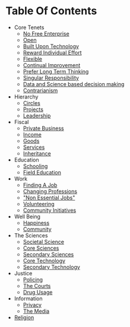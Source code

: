 # Table Of Contents

* Core Tenets
  * [No Free Enterprise](core-tenets/no-free-enterprise.md)
  * [Open](core-tenets/open.md)
  * [Built Upon Technology](core-tenets/built-upon-technology.md)
  * [Reward Individual Effort](core-tenets/reward-individual-effort.md)
  * [Flexible](core-tenets/flexible.md)
  * [Continual Improvement](core-tenets/continual-improvement.md)
  * [Prefer Long Term Thinking](core-tenets/prefer-long-term-thinking.md)
  * [Singular Responsibility](core-tenets/singular-responsibility.md)
  * [Data and Science based decision making](core-tenets/data-and-science-based-decision-making.md)
  * [Contrarianism](core-tenets/contrarianism.md)
* Hierarchy
  * [Circles](hierarchy/circles.md)
  * [Projects](hierarchy/projects.md)
  * [Leadership](hierarchy/leadership.md)
* Fiscal
  * [Private Business](hierarchy/private-business.md)
  * [Income](hierarchy/income.md)
  * [Goods](hierarchy/goods.md)
  * [Services](hierarchy/services.md)
  * [Inheritance](hierarchy/inheritance.md)
* Education
  * [Schooling](education/schooling.md)
  * [Field Education](education/field-education.md)
* Work
  * [Finding A Job](work/finding-a-job.md)
  * [Changing Professions](work/changing-professions.md)
  * ["Non Essential Jobs"](work/non-essential-jobs.md)
  * [Volunteering](work/volunteering.md)
  * [Community Initiatives](work/community-initiatives.md)
* Well Being
  * [Happiness](well-being/happiness.md)
  * [Community](well-being/community.md)
* The Sciences
  * [Societal Science](the-sciences/societal-science.md)
  * [Core Sciences](the-sciences/core-sciences.md)
  * [Secondary Sciences](the-sciences/secondary-sciences.md)
  * [Core Technology](the-sciences/core-technology.md)
  * [Secondary Technology](the-sciences/secondary-technology.md)
* Justice
  * [Policing](justice/policing.md)
  * [The Courts](justice/the-courts.md)
  * [Drug Usage](justice/drug-usage.md)
* Information
  * [Privacy](information/privacy.md)
  * [The Media](information/the-media.md)
* [Religion](religion.md)
